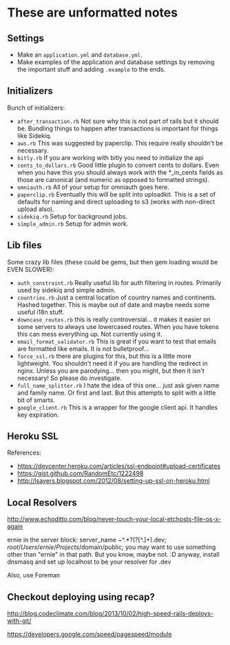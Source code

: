 # These are unformatted notes

## Settings

* Make an `application.yml` and `database.yml`. 
* Make examples of the application and database settings by removing the important stuff and adding `.example` to the ends.

## Initializers

Bunch of initializers:

* `after_transaction.rb` Not sure why this is not part of rails but it should be. Bundling things to happen after transactions is important for things like Sidekiq.
* `aws.rb` This was suggested by paperclip. This require really shouldn't be necessary.
* `bitly.rb` If you are working with bitly you need to initialize the api
* `cents_to_dollars.rb` Good little plugin to convert cents to dollars. Even when you have this you should always work with the *_in_cents fields as those are canonical (and numeric as opposed to formatted strings).
* `omniauth.rb` All of your setup for omniauth goes here.
* `paperclip.rb` Eventually this will be split into uploadkit. This is a set of defaults for naming and direct uploading to s3 (works with non-direct upload also).
* `sidekiq.rb` Setup for background jobs.
* `simple_admin.rb` Setup for admin work.

## Lib files

Some crazy lib files (these could be gems, but then gem loading would be EVEN SLOWER):

* `auth_constraint.rb` Really useful lib for auth filtering in routes. Primarily used by sidekiq and simple admin.
* `countries.rb` Just a central location of country names and continents. Hashed together. This is maybe out of date and maybe needs some useful i18n stuff.
* `downcase_routes.rb` this is really controversial... it makes it easier on some servers to always use lowercased routes. When you have tokens this can mess everything up. Not currently using it.
* `email_format_validator.rb` This is great if you want to test that emails are formatted like emails. It is not bulletproof...
* `force_ssl.rb` there are plugins for this, but this is a little more lightweight. You shouldn't need it if you are handling the redirect in nginx. Unless you are parodying... then you might, but then it isn't necessary! So please do investigate. 
* `full_name_splitter.rb` I hate the idea of this one... just ask given name and family name. Or first and last. But this attempts to split with a little bit of smarts.
* `google_client.rb` This is a wrapper for the google client api. It handles key expiration.


## Heroku SSL

References:

* https://devcenter.heroku.com/articles/ssl-endpoint#upload-certificates
* https://gist.github.com/RandomEtc/1222498
* http://lsayers.blogspot.com/2012/08/setting-up-ssl-on-heroku.html

## Local Resolvers

http://www.echoditto.com/blog/never-touch-your-local-etchosts-file-os-x-again

ernie
in the server block:
server_name  ~^.*?(?<domain>[^\.]+).dev$;
root         /Users/ernie/Projects/$domain/public;
you may want to use something other than "ernie" in that path. But you know, maybe not. :D
anyway, install dnsmasq and set up localhost to be your resolver for .dev

Also, use Foreman

## Checkout deploying using recap?

http://blog.codeclimate.com/blog/2013/10/02/high-speed-rails-deploys-with-git/


https://developers.google.com/speed/pagespeed/module